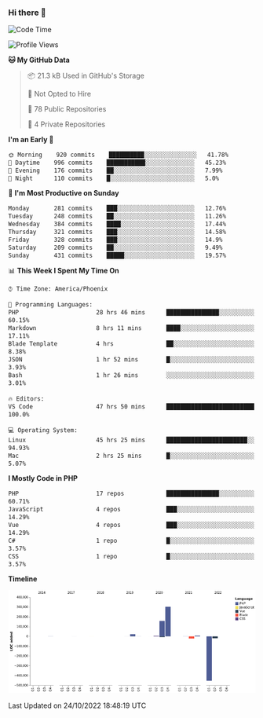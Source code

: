 ### Hi there 👋

<!--START_SECTION:waka-->
![Code Time](http://img.shields.io/badge/Code%20Time-7%2C750%20hrs%2023%20mins-blue)

![Profile Views](http://img.shields.io/badge/Profile%20Views-0-blue)

**🐱 My GitHub Data** 

> 📦 21.3 kB Used in GitHub's Storage 
 > 
> 🚫 Not Opted to Hire
 > 
> 📜 78 Public Repositories 
 > 
> 🔑 4 Private Repositories  
 > 
**I'm an Early 🐤** 

```text
🌞 Morning    920 commits    ██████████░░░░░░░░░░░░░░░   41.78% 
🌆 Daytime    996 commits    ███████████░░░░░░░░░░░░░░   45.23% 
🌃 Evening    176 commits    ██░░░░░░░░░░░░░░░░░░░░░░░   7.99% 
🌙 Night      110 commits    █░░░░░░░░░░░░░░░░░░░░░░░░   5.0%

```
📅 **I'm Most Productive on Sunday** 

```text
Monday       281 commits    ███░░░░░░░░░░░░░░░░░░░░░░   12.76% 
Tuesday      248 commits    ██░░░░░░░░░░░░░░░░░░░░░░░   11.26% 
Wednesday    384 commits    ████░░░░░░░░░░░░░░░░░░░░░   17.44% 
Thursday     321 commits    ███░░░░░░░░░░░░░░░░░░░░░░   14.58% 
Friday       328 commits    ███░░░░░░░░░░░░░░░░░░░░░░   14.9% 
Saturday     209 commits    ██░░░░░░░░░░░░░░░░░░░░░░░   9.49% 
Sunday       431 commits    █████░░░░░░░░░░░░░░░░░░░░   19.57%

```


📊 **This Week I Spent My Time On** 

```text
⌚︎ Time Zone: America/Phoenix

💬 Programming Languages: 
PHP                      28 hrs 46 mins      ███████████████░░░░░░░░░░   60.15% 
Markdown                 8 hrs 11 mins       ████░░░░░░░░░░░░░░░░░░░░░   17.11% 
Blade Template           4 hrs               ██░░░░░░░░░░░░░░░░░░░░░░░   8.38% 
JSON                     1 hr 52 mins        █░░░░░░░░░░░░░░░░░░░░░░░░   3.93% 
Bash                     1 hr 26 mins        ░░░░░░░░░░░░░░░░░░░░░░░░░   3.01%

🔥 Editors: 
VS Code                  47 hrs 50 mins      █████████████████████████   100.0%

💻 Operating System: 
Linux                    45 hrs 25 mins      ███████████████████████░░   94.93% 
Mac                      2 hrs 25 mins       █░░░░░░░░░░░░░░░░░░░░░░░░   5.07%

```

**I Mostly Code in PHP** 

```text
PHP                      17 repos            ███████████████░░░░░░░░░░   60.71% 
JavaScript               4 repos             ███░░░░░░░░░░░░░░░░░░░░░░   14.29% 
Vue                      4 repos             ███░░░░░░░░░░░░░░░░░░░░░░   14.29% 
C#                       1 repo              █░░░░░░░░░░░░░░░░░░░░░░░░   3.57% 
CSS                      1 repo              █░░░░░░░░░░░░░░░░░░░░░░░░   3.57%

```


**Timeline**

![Chart not found](https://raw.githubusercontent.com/mikebronner/mikebronner/master/charts/bar_graph.png) 


 Last Updated on 24/10/2022 18:48:19 UTC
<!--END_SECTION:waka-->

<!--
**mikebronner/mikebronner** is a ✨ _special_ ✨ repository because its `README.md` (this file) appears on your GitHub profile.

Here are some ideas to get you started:

- 🔭 I’m currently working on ...
- 🌱 I’m currently learning ...
- 👯 I’m looking to collaborate on ...
- 🤔 I’m looking for help with ...
- 💬 Ask me about ...
- 📫 How to reach me: ...
- 😄 Pronouns: ...
- ⚡ Fun fact: ...
-->
